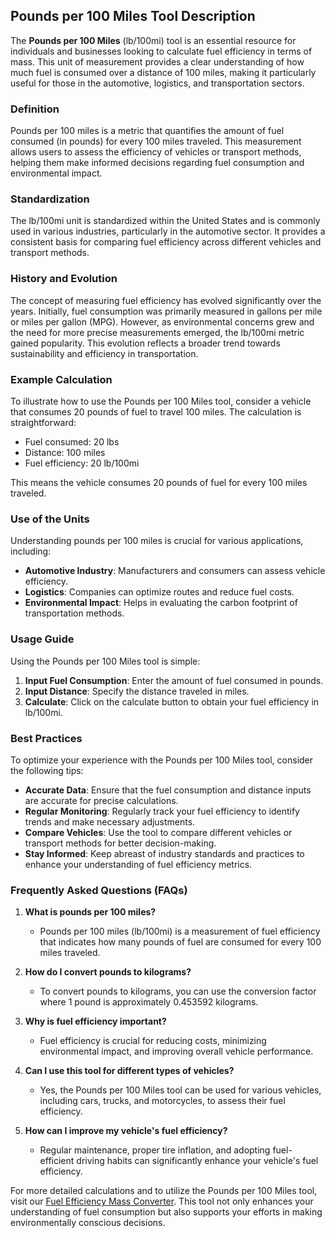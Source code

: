 ## Pounds per 100 Miles Tool Description

The **Pounds per 100 Miles** (lb/100mi) tool is an essential resource for individuals and businesses looking to calculate fuel efficiency in terms of mass. This unit of measurement provides a clear understanding of how much fuel is consumed over a distance of 100 miles, making it particularly useful for those in the automotive, logistics, and transportation sectors. 

### Definition

Pounds per 100 miles is a metric that quantifies the amount of fuel consumed (in pounds) for every 100 miles traveled. This measurement allows users to assess the efficiency of vehicles or transport methods, helping them make informed decisions regarding fuel consumption and environmental impact.

### Standardization

The lb/100mi unit is standardized within the United States and is commonly used in various industries, particularly in the automotive sector. It provides a consistent basis for comparing fuel efficiency across different vehicles and transport methods.

### History and Evolution

The concept of measuring fuel efficiency has evolved significantly over the years. Initially, fuel consumption was primarily measured in gallons per mile or miles per gallon (MPG). However, as environmental concerns grew and the need for more precise measurements emerged, the lb/100mi metric gained popularity. This evolution reflects a broader trend towards sustainability and efficiency in transportation.

### Example Calculation

To illustrate how to use the Pounds per 100 Miles tool, consider a vehicle that consumes 20 pounds of fuel to travel 100 miles. The calculation is straightforward:

- Fuel consumed: 20 lbs
- Distance: 100 miles
- Fuel efficiency: 20 lb/100mi

This means the vehicle consumes 20 pounds of fuel for every 100 miles traveled.

### Use of the Units

Understanding pounds per 100 miles is crucial for various applications, including:

- **Automotive Industry**: Manufacturers and consumers can assess vehicle efficiency.
- **Logistics**: Companies can optimize routes and reduce fuel costs.
- **Environmental Impact**: Helps in evaluating the carbon footprint of transportation methods.

### Usage Guide

Using the Pounds per 100 Miles tool is simple:

1. **Input Fuel Consumption**: Enter the amount of fuel consumed in pounds.
2. **Input Distance**: Specify the distance traveled in miles.
3. **Calculate**: Click on the calculate button to obtain your fuel efficiency in lb/100mi.

### Best Practices

To optimize your experience with the Pounds per 100 Miles tool, consider the following tips:

- **Accurate Data**: Ensure that the fuel consumption and distance inputs are accurate for precise calculations.
- **Regular Monitoring**: Regularly track your fuel efficiency to identify trends and make necessary adjustments.
- **Compare Vehicles**: Use the tool to compare different vehicles or transport methods for better decision-making.
- **Stay Informed**: Keep abreast of industry standards and practices to enhance your understanding of fuel efficiency metrics.

### Frequently Asked Questions (FAQs)

1. **What is pounds per 100 miles?**
   - Pounds per 100 miles (lb/100mi) is a measurement of fuel efficiency that indicates how many pounds of fuel are consumed for every 100 miles traveled.

2. **How do I convert pounds to kilograms?**
   - To convert pounds to kilograms, you can use the conversion factor where 1 pound is approximately 0.453592 kilograms.

3. **Why is fuel efficiency important?**
   - Fuel efficiency is crucial for reducing costs, minimizing environmental impact, and improving overall vehicle performance.

4. **Can I use this tool for different types of vehicles?**
   - Yes, the Pounds per 100 Miles tool can be used for various vehicles, including cars, trucks, and motorcycles, to assess their fuel efficiency.

5. **How can I improve my vehicle's fuel efficiency?**
   - Regular maintenance, proper tire inflation, and adopting fuel-efficient driving habits can significantly enhance your vehicle's fuel efficiency.

For more detailed calculations and to utilize the Pounds per 100 Miles tool, visit our [Fuel Efficiency Mass Converter](https://www.inayam.co/unit-converter/fuel_efficiency_mass). This tool not only enhances your understanding of fuel consumption but also supports your efforts in making environmentally conscious decisions.